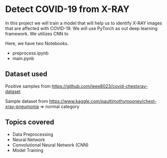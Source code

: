 # Detect COVID-19 from X-RAY

In this project we will train a model that will help us to identify X-RAY images that are affected with COVID-19. We will use PyTorch as out deep learning framework. We utilizes CNN to 


Here, we have two Notebooks.
- preprocess.ipynb
- main.pynb

## Dataset used

Positive samples from https://github.com/ieee8023/covid-chestxray-dataset

Sample dataset from https://www.kaggle.com/paultimothymooney/chest-xray-pneumonia => normal category


## Topics covered

- Data Preprocessing
- Neural Network
- Convolutional Neural Network (CNN)
- Model Training

